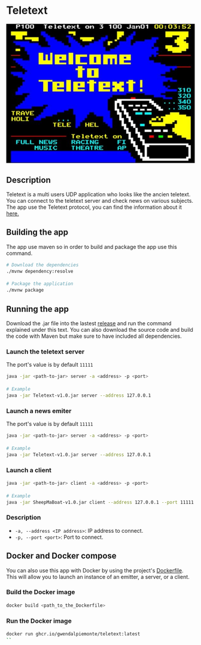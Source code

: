 # Teletext

![teletext](/teletext.jpg)

## Description
Teletext is a multi users UDP application who looks like the ancien teletext.    
You can connect to the teletext server and check news on various subjects.   
The app use the Teletext protocol, you can find the information about it [here.](/Documentation/PROTOCOL.md)

## Building the app
The app use maven  so in order to build and package the app use this command.

```sh
# Download the dependencies
./mvnw dependency:resolve

# Package the application
./mvnw package
```

## Running the app
Download the .jar file into the lastest [release]() and run the command explained under this text. 
You can also download the source code and build the code with Maven but make sure to have included all dependencies.

### Launch the teletext server

The port's value is by default `11111`

```sh
java -jar <path-to-jar> server -a <address> -p <port>

# Example
java -jar Teletext-v1.0.jar server --address 127.0.0.1
```
### Launch a news emiter

The port's value is by default `11111`

```sh
java -jar <path-to-jar> server -a <address> -p <port>

# Example
java -jar Teletext-v1.0.jar server --address 127.0.0.1
```

### Launch a client

```sh
java -jar <path-to-jar> client -a <address> -p <port>

# Example
java -jar SheepMaBoat-v1.0.jar client --address 127.0.0.1 --port 11111
```

### Description

- `-a, --address <IP address>`: IP address to connect.
- `-p, --port <port>`: Port to connect.


## Docker and Docker compose
You can also use this app with Docker by using the project's [Dockerfile]().   
This will allow you to launch an instance of an emitter, a server, or a client.

### Build the Docker image
```sh
docker build <path_to_the_Dockerfile>
```

### Run the Docker image
```sh
docker run ghcr.io/gwendalpiemonte/teletext:latest
``
